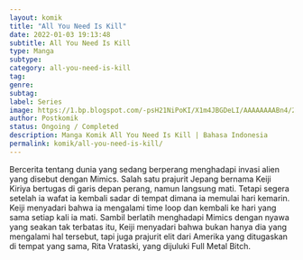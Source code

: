 ```yaml
---
layout: komik
title: "All You Need Is Kill"
date: 2022-01-03 19:13:48
subtitle: All You Need Is Kill
type: Manga
subtype: 
category: all-you-need-is-kill
tag: 
genre: 
subtag: 
label: Series
image: https://1.bp.blogspot.com/-psH21NiPoKI/X1m4JBGDeLI/AAAAAAAABn4/22ENxEnpyRwmyZyM0yC6-2TFZCJhrUH-QCLcBGAsYHQ/s72-c/1551342785-i191971.jpg
author: Postkomik
status: Ongoing / Completed
description: Manga Komik All You Need Is Kill | Bahasa Indonesia
permalink: komik/all-you-need-is-kill/
---
```


Bercerita tentang dunia yang sedang berperang menghadapi invasi alien yang disebut dengan Mimics. Salah satu prajurit Jepang bernama Keiji Kiriya bertugas di garis depan perang, namun langsung mati. Tetapi segera setelah ia wafat ia kembali sadar di tempat dimana ia memulai hari kemarin. Keiji menyadari bahwa ia mengalami time loop dan kembali ke hari yang sama setiap kali ia mati. Sambil berlatih menghadapi Mimics dengan nyawa yang seakan tak terbatas itu, Keiji menyadari bahwa bukan hanya dia yang mengalami hal tersebut, tapi juga prajurit elit dari Amerika yang ditugaskan di tempat yang sama, Rita Vrataski, yang dijuluki Full Metal Bitch.
